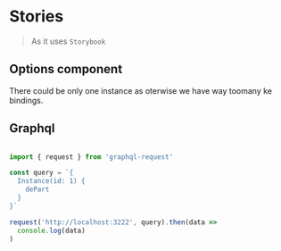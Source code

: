 # Stories

> As it uses `Storybook`

## Options component

There could be only one instance as oterwise we have way toomany ke bindings.

## Graphql

```javascript

import { request } from 'graphql-request'

const query = `{
  Instance(id: 1) {
    dePart
  }
}`

request('http://localhost:3222', query).then(data =>
  console.log(data)
)
```